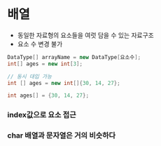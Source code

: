 # 배열
- 동일한 자료형의 요소들을 여럿 담을 수 있는 자료구조
- 요소 수 변경 불가

```c#
DataType[] arrayName = new DataType[요소수];
int[] ages = new int[3];

// 동시 대입 가능
int [] ages = new int[]{30, 14, 27};

int ages[] = {30, 14, 27};
```

### index값으로 요소 접근


### char 배열과 문자열은 거의 비슷하다
